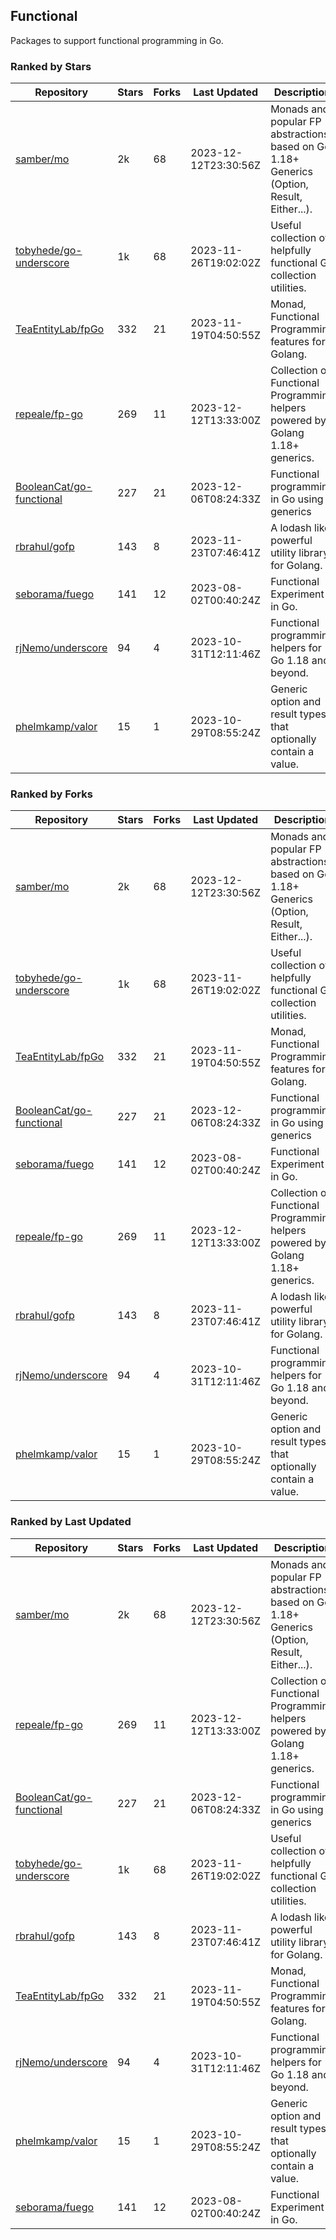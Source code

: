 ## Functional

Packages to support functional programming in Go.

### Ranked by Stars

| Repository | Stars | Forks | Last Updated | Description | 
|------------|-------|-------|--------------|-------------|
| [samber/mo](https://github.com/samber/mo) | 2k | 68 | 2023-12-12T23:30:56Z |  Monads and popular FP abstractions, based on Go 1.18+ Generics (Option, Result, Either...). |
| [tobyhede/go-underscore](https://github.com/tobyhede/go-underscore) | 1k | 68 | 2023-11-26T19:02:02Z |  Useful collection of helpfully functional Go collection utilities. |
| [TeaEntityLab/fpGo](https://github.com/TeaEntityLab/fpGo) | 332 | 21 | 2023-11-19T04:50:55Z |  Monad, Functional Programming features for Golang. |
| [repeale/fp-go](https://github.com/repeale/fp-go) | 269 | 11 | 2023-12-12T13:33:00Z |  Collection of Functional Programming helpers powered by Golang 1.18+ generics. |
| [BooleanCat/go-functional](https://github.com/BooleanCat/go-functional) | 227 | 21 | 2023-12-06T08:24:33Z |  Functional programming in Go using generics |
| [rbrahul/gofp](https://github.com/rbrahul/gofp) | 143 | 8 | 2023-11-23T07:46:41Z |  A lodash like powerful utility library for Golang. |
| [seborama/fuego](https://github.com/seborama/fuego) | 141 | 12 | 2023-08-02T00:40:24Z |  Functional Experiment in Go. |
| [rjNemo/underscore](https://github.com/rjNemo/underscore) | 94 | 4 | 2023-10-31T12:11:46Z |  Functional programming helpers for Go 1.18 and beyond. |
| [phelmkamp/valor](https://github.com/phelmkamp/valor) | 15 | 1 | 2023-10-29T08:55:24Z |  Generic option and result types that optionally contain a value. |

### Ranked by Forks

| Repository | Stars | Forks | Last Updated | Description | 
|------------|-------|-------|--------------|-------------|
| [samber/mo](https://github.com/samber/mo) | 2k | 68 | 2023-12-12T23:30:56Z |  Monads and popular FP abstractions, based on Go 1.18+ Generics (Option, Result, Either...). |
| [tobyhede/go-underscore](https://github.com/tobyhede/go-underscore) | 1k | 68 | 2023-11-26T19:02:02Z |  Useful collection of helpfully functional Go collection utilities. |
| [TeaEntityLab/fpGo](https://github.com/TeaEntityLab/fpGo) | 332 | 21 | 2023-11-19T04:50:55Z |  Monad, Functional Programming features for Golang. |
| [BooleanCat/go-functional](https://github.com/BooleanCat/go-functional) | 227 | 21 | 2023-12-06T08:24:33Z |  Functional programming in Go using generics |
| [seborama/fuego](https://github.com/seborama/fuego) | 141 | 12 | 2023-08-02T00:40:24Z |  Functional Experiment in Go. |
| [repeale/fp-go](https://github.com/repeale/fp-go) | 269 | 11 | 2023-12-12T13:33:00Z |  Collection of Functional Programming helpers powered by Golang 1.18+ generics. |
| [rbrahul/gofp](https://github.com/rbrahul/gofp) | 143 | 8 | 2023-11-23T07:46:41Z |  A lodash like powerful utility library for Golang. |
| [rjNemo/underscore](https://github.com/rjNemo/underscore) | 94 | 4 | 2023-10-31T12:11:46Z |  Functional programming helpers for Go 1.18 and beyond. |
| [phelmkamp/valor](https://github.com/phelmkamp/valor) | 15 | 1 | 2023-10-29T08:55:24Z |  Generic option and result types that optionally contain a value. |

### Ranked by Last Updated

| Repository | Stars | Forks | Last Updated | Description | 
|------------|-------|-------|--------------|-------------|
| [samber/mo](https://github.com/samber/mo) | 2k | 68 | 2023-12-12T23:30:56Z |  Monads and popular FP abstractions, based on Go 1.18+ Generics (Option, Result, Either...). |
| [repeale/fp-go](https://github.com/repeale/fp-go) | 269 | 11 | 2023-12-12T13:33:00Z |  Collection of Functional Programming helpers powered by Golang 1.18+ generics. |
| [BooleanCat/go-functional](https://github.com/BooleanCat/go-functional) | 227 | 21 | 2023-12-06T08:24:33Z |  Functional programming in Go using generics |
| [tobyhede/go-underscore](https://github.com/tobyhede/go-underscore) | 1k | 68 | 2023-11-26T19:02:02Z |  Useful collection of helpfully functional Go collection utilities. |
| [rbrahul/gofp](https://github.com/rbrahul/gofp) | 143 | 8 | 2023-11-23T07:46:41Z |  A lodash like powerful utility library for Golang. |
| [TeaEntityLab/fpGo](https://github.com/TeaEntityLab/fpGo) | 332 | 21 | 2023-11-19T04:50:55Z |  Monad, Functional Programming features for Golang. |
| [rjNemo/underscore](https://github.com/rjNemo/underscore) | 94 | 4 | 2023-10-31T12:11:46Z |  Functional programming helpers for Go 1.18 and beyond. |
| [phelmkamp/valor](https://github.com/phelmkamp/valor) | 15 | 1 | 2023-10-29T08:55:24Z |  Generic option and result types that optionally contain a value. |
| [seborama/fuego](https://github.com/seborama/fuego) | 141 | 12 | 2023-08-02T00:40:24Z |  Functional Experiment in Go. |

